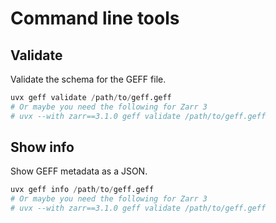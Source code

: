 # Command line tools 

## Validate

Validate the schema for the GEFF file. 

```python
uvx geff validate /path/to/geff.geff
# Or maybe you need the following for Zarr 3
# uvx --with zarr==3.1.0 geff validate /path/to/geff.geff
```

## Show info

Show GEFF metadata as a JSON.

```python
uvx geff info /path/to/geff.geff
# Or maybe you need the following for Zarr 3
# uvx --with zarr==3.1.0 geff validate /path/to/geff.geff
```